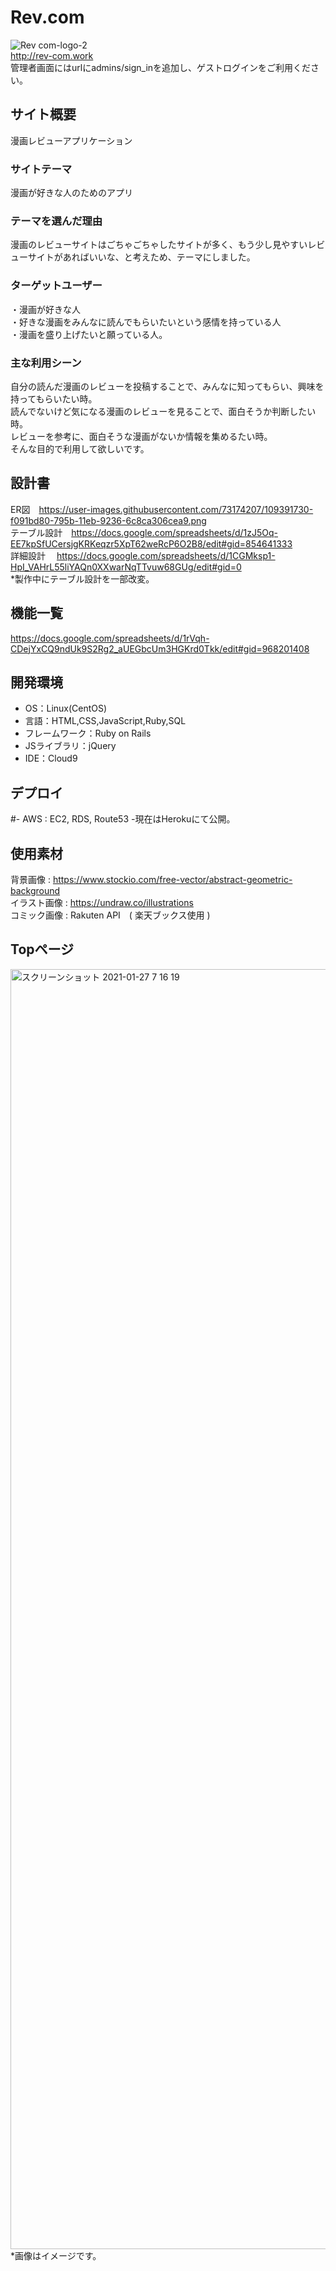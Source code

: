 # Rev.com
![Rev  com-logo-2](https://user-images.githubusercontent.com/73174207/105358506-981f2000-5c39-11eb-8c66-f21406bff1f7.png) <br />
http://rev-com.work <br />
管理者画面にはurlにadmins/sign_inを追加し、ゲストログインをご利用ください。

## サイト概要
漫画レビューアプリケーション

### サイトテーマ
漫画が好きな人のためのアプリ

### テーマを選んだ理由
漫画のレビューサイトはごちゃごちゃしたサイトが多く、もう少し見やすいレビューサイトがあればいいな、と考えため、テーマにしました。

### ターゲットユーザー
・漫画が好きな人<br>
・好きな漫画をみんなに読んでもらいたいという感情を持っている人<br>
・漫画を盛り上げたいと願っている人。

### 主な利用シーン
自分の読んだ漫画のレビューを投稿することで、みんなに知ってもらい、興味を持ってもらいたい時。<br />
読んでないけど気になる漫画のレビューを見ることで、面白そうか判断したい時。<br />
レビューを参考に、面白そうな漫画がないか情報を集めるたい時。<br />
そんな目的で利用して欲しいです。

## 設計書
ER図　https://user-images.githubusercontent.com/73174207/109391730-f091bd80-795b-11eb-9236-6c8ca306cea9.png <br />
テーブル設計　https://docs.google.com/spreadsheets/d/1zJ5Oq-EE7kpSfUCersjgKRKeqzr5XpT62weRcP6O2B8/edit#gid=854641333 <br />
詳細設計 　https://docs.google.com/spreadsheets/d/1CGMksp1-HpI_VAHrL55liYAQn0XXwarNqTTvuw68GUg/edit#gid=0 <br />
 *製作中にテーブル設計を一部改変。

## 機能一覧
 https://docs.google.com/spreadsheets/d/1rVqh-CDejYxCQ9ndUk9S2Rg2_aUEGbcUm3HGKrd0Tkk/edit#gid=968201408 

## 開発環境
- OS：Linux(CentOS)
- 言語：HTML,CSS,JavaScript,Ruby,SQL
- フレームワーク：Ruby on Rails
- JSライブラリ：jQuery
- IDE：Cloud9

## デプロイ
#- AWS : EC2, RDS, Route53
-現在はHerokuにて公開。

## 使用素材

背景画像 : https://www.stockio.com/free-vector/abstract-geometric-background<br />
イラスト画像 : https://undraw.co/illustrations<br />
コミック画像 : Rakuten API　( 楽天ブックス使用 )

## Topページ
<img width="2048" alt="スクリーンショット 2021-01-27 7 16 19" src="https://user-images.githubusercontent.com/73174207/106258625-6b828e00-6261-11eb-9bef-8dbbb1d6c45d.png"> <br />
*画像はイメージです。
